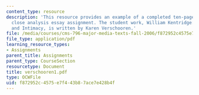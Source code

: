 ```yaml
---
content_type: resource
description: 'This resource provides an example of a completed ten-page comparative
  close analysis essay assignment. The student work, William Kentridge: Complexity
  and Intimacy, is written by Karen Verschooren.'
file: /media/courses/cms-796-major-media-texts-fall-2006/f872952c4575e7f443b87ace7e428b4f_verschooren1.pdf
file_type: application/pdf
learning_resource_types:
- Assignments
parent_title: Assignments
parent_type: CourseSection
resourcetype: Document
title: verschooren1.pdf
type: OCWFile
uid: f872952c-4575-e7f4-43b8-7ace7e428b4f
---
```

